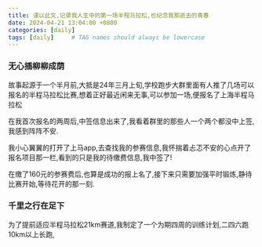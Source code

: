 ```yaml
---
title: 谨以此文,记录我人生中的第一场半程马拉松,也纪念我那逝去的青春
date: 2024-04-21 13:04:00 +0800
categories: [daily]
tags: [daily]     # TAG names should always be lowercase
---
```


### 无心插柳柳成荫
故事起源于一个半月前,大抵是24年三月上旬,学校跑步大群里面有人推了几场可以报名的半程马拉松比赛,想着正好最近闲来无事,可以参加一场,便报名了上海半程马拉松

在我首次报名的两周后,中签信息出来了,我看着群里的那些人一个两个都没中上签,我感到阵阵不安.

我小心翼翼的打开了上马app,去查找我的参赛信息,我怀揣着忐忑不安的心点开了报名项目那一栏,看到的只是我的待缴费信息,我中签了!

在缴了160元的参赛费后,也算是成功的报上名了,接下来只需要加强平时锻炼,静待比赛开始,等待花开的那一刻.

### 千里之行在足下

为了提前适应半程马拉松21km赛道,我制定了一个为期四周的训练计划,二四六跑10km以上长跑,
